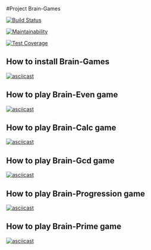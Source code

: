 #Project Brain-Games

[![Build Status](https://travis-ci.org/theroadislong/project-lvl1-s412.svg?branch=master)](https://travis-ci.org/theroadislong/project-lvl1-s412)

[![Maintainability](https://api.codeclimate.com/v1/badges/270b407fcf0f44e3ce1c/maintainability)](https://codeclimate.com/github/theroadislong/project-lvl1-s412/maintainability)

[![Test Coverage](https://api.codeclimate.com/v1/badges/270b407fcf0f44e3ce1c/test_coverage)](https://codeclimate.com/github/theroadislong/project-lvl1-s412/test_coverage)

## How to install Brain-Games

[![asciicast](https://asciinema.org/a/ivPA9mUlDxtuOKFawcEXZ4BsS.svg)](https://asciinema.org/a/ivPA9mUlDxtuOKFawcEXZ4BsS)

## How to play Brain-Even game

[![asciicast](https://asciinema.org/a/fusQCLQzzHFTslIxcboox98iF.svg)](https://asciinema.org/a/fusQCLQzzHFTslIxcboox98iF)

## How to play Brain-Calc game

[![asciicast](https://asciinema.org/a/2r4LQ2csVt617MNvoFl1l3PIv.svg)](https://asciinema.org/a/2r4LQ2csVt617MNvoFl1l3PIv)

## How to play Brain-Gcd game

[![asciicast](https://asciinema.org/a/BGGxNWr55XdtJrG8LMUgJxtBz.svg)](https://asciinema.org/a/BGGxNWr55XdtJrG8LMUgJxtBz)

## How to play Brain-Progression game

[![asciicast](https://asciinema.org/a/Ba5DKupG6oSciAUlzg2xGRywX.svg)](https://asciinema.org/a/Ba5DKupG6oSciAUlzg2xGRywX)

## How to play Brain-Prime game

[![asciicast](https://asciinema.org/a/Z2JfIxh3c1zsZsAdXSKVRa6q3.svg)](https://asciinema.org/a/Z2JfIxh3c1zsZsAdXSKVRa6q3)

